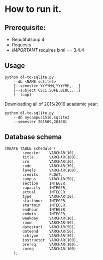 # How to run it.

## Prerequisite:

- Beautifulsoup 4
- Requests
- *IMPORTANT* requires lxml == 3.4.4

## Usage

    python dl-to-sqlite.py
        --db <NAME.sqlite3>
        [--semester YYYYMM,YYYYMM,...]
        [--subject CSCI,SOFE,BIOL,...]
        [--loop]

Downloading all of 2015/2016 academic year:

    python dl-to-sqlite.py 
        --db mycampus1516.sqlite3
        --semester 201509,201601

## Database schema

    CREATE TABLE schedule (
            semester    VARCHAR(10),
            title       VARCHAR(100),
            crn         VARCHAR(30),
            code        VARCHAR(30),
            levels      VARCHAR(100),
            credits     FLOAT,
            campus      VARCHAR(50),
            section     INTEGER,
            capacity    INTEGER,
            actual      INTEGER,
            type        VARCHAR(30),
            starthour   INTEGER,
            startmin    INTEGER,
            endhour     INTEGER,
            endmin      INTEGER,
            weekday     VARCHAR(10),
            room        VARCHAR(50),
            datestart   VARCHAR(50),
            dateend     VARCHAR(50),
            schtype     VARCHAR(30),
            instructor  VARCHAR(100),
            prereq      VARCHAR(100),
            coreq       VARCHAR(100)
        );


